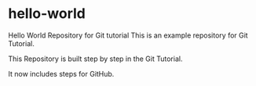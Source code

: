 # hello-world
Hello World Repository for Git tutorial
This is an example repository for Git Tutorial.

This Repository is built step by step in the Git Tutorial.

It now includes steps for GitHub.
